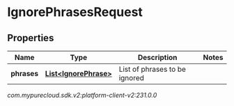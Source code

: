 # IgnorePhrasesRequest


## Properties

| Name | Type | Description | Notes |
| ------------ | ------------- | ------------- | ------------- |
| **phrases** | [**List&lt;IgnorePhrase&gt;**](IgnorePhrase) | List of phrases to be ignored |  |




_com.mypurecloud.sdk.v2:platform-client-v2:231.0.0_
